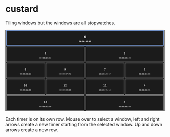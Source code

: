 # custard

Tiling windows but the windows are all stopwatches.

![screenshot of custard](notevenaminute.png "custard screenshot")

Each timer is on its own row. Mouse over to select a window, left and right arrows create a new timer starting from the selected window. Up and down arrows create a new row.
